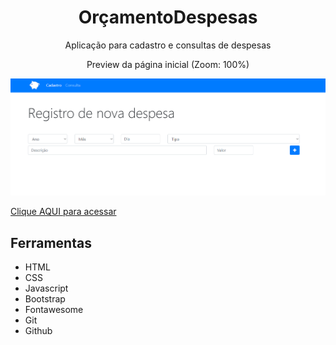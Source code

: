 <h1 align="center"> OrçamentoDespesas </h1>

<p align="center">Aplicação para cadastro e consultas de despesas</p>

<p align="center">Preview da página inicial (Zoom: 100%)</p>
<img src="./OrcamentoDespesas-Preview.png">

[Clique AQUI para acessar](https://nepht022.github.io/OrcamentoDespesas/)

## Ferramentas

- HTML
- CSS
- Javascript
- Bootstrap
- Fontawesome
- Git
- Github
